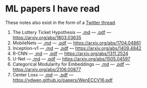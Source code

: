 # ML papers I have read

These notes also exist in the form of a [Twitter thread](https://twitter.com/blisstweeting/status/1444918058011828227).

1. The Lottery Ticket Hypothesis — [.md](https://github.com/xenohunter/ml-papers-notes/blob/master/The&#32;Lottery&#32;Ticket&#32;Hypothesis.md) — [.pdf](https://github.com/xenohunter/ml-papers-notes/blob/master/The&#32;Lottery&#32;Ticket&#32;Hypothesis.pdf) — https://arxiv.org/abs/1803.03635
1. MobileNets — [.md](https://github.com/xenohunter/ml-papers-notes/blob/master/MobileNets.md) — [.pdf](https://github.com/xenohunter/ml-papers-notes/blob/master/MobileNets.pdf) — https://arxiv.org/abs/1704.04861
1. Inception-v1 — [.md](https://github.com/xenohunter/ml-papers-notes/blob/master/Inception-v1.md) — [.pdf](https://github.com/xenohunter/ml-papers-notes/blob/master/Inception-v1.pdf) — https://arxiv.org/abs/1409.4842
1. R-CNN — [.md](https://github.com/xenohunter/ml-papers-notes/blob/master/R-CNN.md) — [.pdf](https://github.com/xenohunter/ml-papers-notes/blob/master/R-CNN.pdf) — https://arxiv.org/abs/1311.2524
1. U-Net — [.md](https://github.com/xenohunter/ml-papers-notes/blob/master/U-Net.md) — [.pdf](https://github.com/xenohunter/ml-papers-notes/blob/master/U-Net.pdf) — https://arxiv.org/abs/1505.04597
1. Categorical Modularity for Embeddings — [.md](https://github.com/xenohunter/ml-papers-notes/blob/master/Categorical&#32;Modularity&#32;for&#32;Embeddings.md) — [.pdf](https://github.com/xenohunter/ml-papers-notes/blob/master/Categorical&#32;Modularity&#32;for&#32;Embeddings.pdf) — https://arxiv.org/abs/2106.00877
1. Center Loss — [.md](https://github.com/xenohunter/ml-papers-notes/blob/master/Center&#32;Loss.md) — [.pdf](https://github.com/xenohunter/ml-papers-notes/blob/master/Center&#32;Loss.pdf) — https://ydwen.github.io/papers/WenECCV16.pdf
